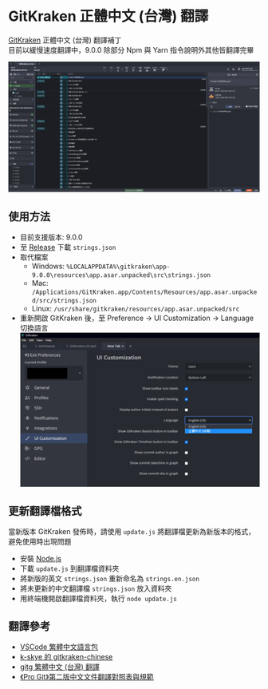# GitKraken 正體中文 (台灣) 翻譯

[GitKraken](https://www.gitkraken.com/) 正體中文 (台灣) 翻譯補丁  
目前以緩慢速度翻譯中，9.0.0 除部分 Npm 與 Yarn 指令說明外其他皆翻譯完畢  
  
![screenshot](./screenshot.png)

## 使用方法
- 目前支援版本: 9.0.0
- 至 [Release](https://github.com/rogeraabbccdd/GitKraken-zh-tw/releases) 下載 `strings.json`
- 取代檔案
  - Windows: `%LOCALAPPDATA%\gitkraken\app-9.0.0\resources\app.asar.unpacked\src\strings.json`
  - Mac: `/Applications/GitKraken.app/Contents/Resources/app.asar.unpacked/src/strings.json`
  - Linux: `/usr/share/gitkraken/resources/app.asar.unpacked/src`
- 重新開啟 GitKraken 後，至 Preference -> UI Customization -> Language 切換語言
  ![screenshot](./preferences.png)

## 更新翻譯檔格式
當新版本 GitKraken 發佈時，請使用 `update.js` 將翻譯檔更新為新版本的格式，避免使用時出現問題    
- 安裝 [Node.js](https://nodejs.org/en/)
- 下載 `update.js` 到翻譯檔資料夾
- 將新版的英文 `strings.json` 重新命名為 `strings.en.json`
- 將未更新的中文翻譯檔 `strings.json` 放入資料夾
- 用終端機開啟翻譯檔資料夾，執行 `node update.js`

## 翻譯參考
- [VSCode 繁體中文語言包](https://github.com/microsoft/vscode-loc/tree/master/i18n/vscode-language-pack-zh-hant)
- [k-skye 的 gitkraken-chinese](https://github.com/k-skye/gitkraken-chinese)
- [gitg 繁體中文 (台灣) 翻譯](https://gitlab.gnome.org/GNOME/gitg/-/blob/master/po/zh_TW.po)
- [《Pro Git》第二版中文文件翻譯對照表與規範](https://gist.github.com/fntsrlike/cf1e96d60b6f34fab725599b06dfcb2a)
